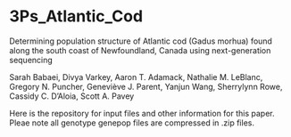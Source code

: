 # 3Ps_Atlantic_Cod
Determining population structure of Atlantic cod (Gadus morhua) found along the south coast of Newfoundland, Canada using next-generation sequencing 

Sarah Babaei, Divya Varkey, Aaron T. Adamack, Nathalie M. LeBlanc, Gregory N. Puncher, Geneviève J. Parent, Yanjun Wang, Sherrylynn Rowe, Cassidy C. D’Aloia, Scott A. Pavey

Here is the repository for input files and other information for this paper.
Pleae note all genotype genepop files are compressed in .zip files.
